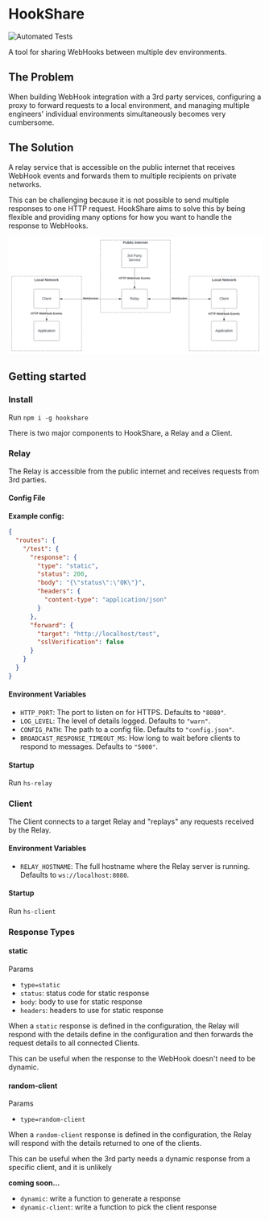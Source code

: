 # HookShare

![Automated Tests](https://github.com/imaustink/hookshare/actions/workflows/build.yml/badge.svg)

A tool for sharing WebHooks between multiple dev environments.

## The Problem

When building WebHook integration with a 3rd party services, configuring a proxy to forward requests to a local environment, and managing multiple engineers' individual environments simultaneously becomes very cumbersome.

## The Solution

A relay service that is accessible on the public internet that receives WebHook events and forwards them to multiple recipients on private networks.

This can be challenging because it is not possible to send multiple responses to one HTTP request. HookShare aims to solve this by being flexible and providing many options for how you want to handle the response to WebHooks.

![HookShare architecture](./architecture.svg)

## Getting started

### Install

Run `npm i -g hookshare`

There is two major components to HookShare, a Relay and a Client.

### Relay

The Relay is accessible from the public internet and receives requests from 3rd parties.

#### Config File

**Example config:**

```json
{
  "routes": {
    "/test": {
      "response": {
        "type": "static",
        "status": 200,
        "body": "{\"status\":\"OK\"}",
        "headers": {
          "content-type": "application/json"
        }
      },
      "forward": {
        "target": "http://localhost/test",
        "sslVerification": false
      }
    }
  }
}
```

#### Environment Variables

- `HTTP_PORT`: The port to listen on for HTTPS. Defaults to `"8080"`.
- `LOG_LEVEL`: The level of details logged. Defaults to `"warn"`.
- `CONFIG_PATH`: The path to a config file. Defaults to `"config.json"`.
- `BROADCAST_RESPONSE_TIMEOUT_MS`: How long to wait before clients to respond to messages. Defaults to `"5000"`.

#### Startup

Run `hs-relay`

### Client

The Client connects to a target Relay and "replays" any requests received by the Relay.

#### Environment Variables

- `RELAY_HOSTNAME`: The full hostname where the Relay server is running. Defaults to `ws://localhost:8080`.

#### Startup

Run `hs-client`

### Response Types

#### static

Params

- `type=static`
- `status`: status code for static response
- `body`: body to use for static response
- `headers`: headers to use for static response

When a `static` response is defined in the configuration, the Relay will respond with the details define in the configuration and then forwards the request details to all connected Clients.

This can be useful when the response to the WebHook doesn't need to be dynamic.

#### random-client

Params

- `type=random-client`

When a `random-client` response is defined in the configuration, the Relay will respond with the details returned to one of the clients.

This can be useful when the 3rd party needs a dynamic response from a specific client, and it is unlikely

**coming soon...**

- `dynamic`: write a function to generate a response
- `dynamic-client`: write a function to pick the client response
